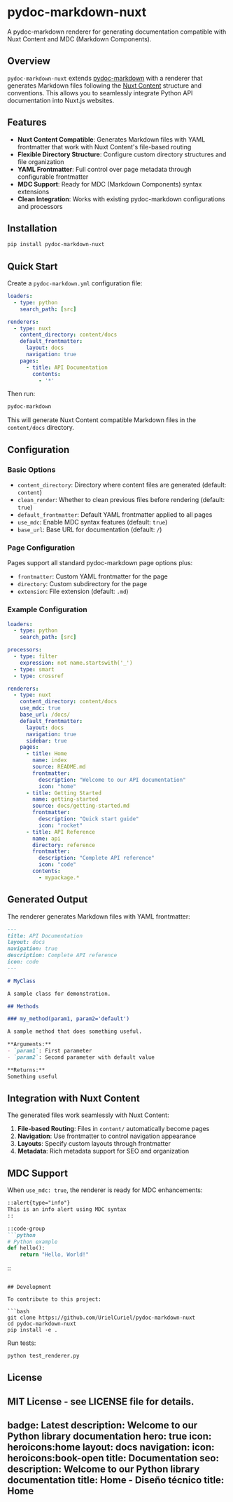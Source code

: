 # pydoc-markdown-nuxt

A pydoc-markdown renderer for generating documentation compatible with Nuxt Content and MDC (Markdown Components).

## Overview

`pydoc-markdown-nuxt` extends [pydoc-markdown](https://github.com/NiklasRosenstein/pydoc-markdown) with a renderer that generates Markdown files following the [Nuxt Content](https://content.nuxtjs.org/) structure and conventions. This allows you to seamlessly integrate Python API documentation into Nuxt.js websites.

## Features

- **Nuxt Content Compatible**: Generates Markdown files with YAML frontmatter that work with Nuxt Content's file-based routing
- **Flexible Directory Structure**: Configure custom directory structures and file organization
- **YAML Frontmatter**: Full control over page metadata through configurable frontmatter
- **MDC Support**: Ready for MDC (Markdown Components) syntax extensions
- **Clean Integration**: Works with existing pydoc-markdown configurations and processors

## Installation

```bash
pip install pydoc-markdown-nuxt
```

## Quick Start

Create a `pydoc-markdown.yml` configuration file:

```yaml
loaders:
  - type: python
    search_path: [src]

renderers:
  - type: nuxt
    content_directory: content/docs
    default_frontmatter:
      layout: docs
      navigation: true
    pages:
      - title: API Documentation
        contents:
          - '*'
```

Then run:

```bash
pydoc-markdown
```

This will generate Nuxt Content compatible Markdown files in the `content/docs` directory.

## Configuration

### Basic Options

- `content_directory`: Directory where content files are generated (default: `content`)
- `clean_render`: Whether to clean previous files before rendering (default: `true`)
- `default_frontmatter`: Default YAML frontmatter applied to all pages
- `use_mdc`: Enable MDC syntax features (default: `true`)
- `base_url`: Base URL for documentation (default: `/`)

### Page Configuration

Pages support all standard pydoc-markdown page options plus:

- `frontmatter`: Custom YAML frontmatter for the page
- `directory`: Custom subdirectory for the page
- `extension`: File extension (default: `.md`)

### Example Configuration

```yaml
loaders:
  - type: python
    search_path: [src]

processors:
  - type: filter
    expression: not name.startswith('_')
  - type: smart
  - type: crossref

renderers:
  - type: nuxt
    content_directory: content/docs
    use_mdc: true
    base_url: /docs/
    default_frontmatter:
      layout: docs
      navigation: true
      sidebar: true
    pages:
      - title: Home
        name: index
        source: README.md
        frontmatter:
          description: "Welcome to our API documentation"
          icon: "home"
      - title: Getting Started
        name: getting-started
        source: docs/getting-started.md
        frontmatter:
          description: "Quick start guide"
          icon: "rocket"
      - title: API Reference
        name: api
        directory: reference
        frontmatter:
          description: "Complete API reference"
          icon: "code"
        contents:
          - mypackage.*
```

## Generated Output

The renderer generates Markdown files with YAML frontmatter:

```markdown
---
title: API Documentation
layout: docs
navigation: true
description: Complete API reference
icon: code
---

# MyClass

A sample class for demonstration.

## Methods

### my_method(param1, param2='default')

A sample method that does something useful.

**Arguments:**
- `param1`: First parameter
- `param2`: Second parameter with default value

**Returns:**
Something useful
```

## Integration with Nuxt Content

The generated files work seamlessly with Nuxt Content:

1. **File-based Routing**: Files in `content/` automatically become pages
2. **Navigation**: Use frontmatter to control navigation appearance
3. **Layouts**: Specify custom layouts through frontmatter
4. **Metadata**: Rich metadata support for SEO and organization

## MDC Support

When `use_mdc: true`, the renderer is ready for MDC enhancements:

```markdown
::alert{type="info"}
This is an info alert using MDC syntax
::

::code-group
```python
# Python example
def hello():
    return "Hello, World!"
```
::
```

## Development

To contribute to this project:

```bash
git clone https://github.com/UrielCuriel/pydoc-markdown-nuxt
cd pydoc-markdown-nuxt
pip install -e .
```

Run tests:

```bash
python test_renderer.py
```

## License

MIT License - see LICENSE file for details.
---
badge: Latest
description: Welcome to our Python library documentation
hero: true
icon: heroicons:home
layout: docs
navigation:
  icon: heroicons:book-open
  title: Documentation
seo:
  description: Welcome to our Python library documentation
  title: Home - Diseño técnico
title: Home
---

